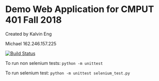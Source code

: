 # Demo Web Application for CMPUT 401 Fall 2018

Created by Kalvin Eng

Michael 162.246.157.225

[![Build Status](https://travis-ci.com/cmput401-fall2018/web-app-ci-cd-with-travis-ci-MichaelParadis.svg?branch=master)](https://travis-ci.com/cmput401-fall2018/web-app-ci-cd-with-travis-ci-MichaelParadis)

To run non selenium tests:
`python -m unittest`

To run selenium test:
`python -m unittest selenium_test.py`